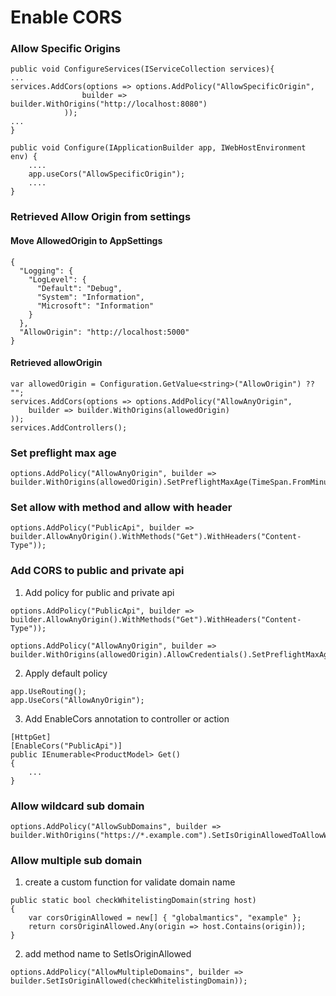 # Enable CORS
### Allow Specific Origins
```
public void ConfigureServices(IServiceCollection services){
...
services.AddCors(options => options.AddPolicy("AllowSpecificOrigin",
                builder => builder.WithOrigins("http://localhost:8080")
            ));
...
}
```
```
public void Configure(IApplicationBuilder app, IWebHostEnvironment env) {
    ....
    app.useCors("AllowSpecificOrigin");
    ....
}
```


### Retrieved Allow Origin from settings
#### Move AllowedOrigin to AppSettings
```
{
  "Logging": {
    "LogLevel": {
      "Default": "Debug",
      "System": "Information",
      "Microsoft": "Information"
    }
  },
  "AllowOrigin": "http://localhost:5000"
}
```

#### Retrieved allowOrigin
```
var allowedOrigin = Configuration.GetValue<string>("AllowOrigin") ?? "";
services.AddCors(options => options.AddPolicy("AllowAnyOrigin",
    builder => builder.WithOrigins(allowedOrigin)
));
services.AddControllers();
```

### Set preflight max age
```
options.AddPolicy("AllowAnyOrigin", builder => builder.WithOrigins(allowedOrigin).SetPreflightMaxAge(TimeSpan.FromMinutes(10)));
```

### Set allow with method and allow with header
```
options.AddPolicy("PublicApi", builder => builder.AllowAnyOrigin().WithMethods("Get").WithHeaders("Content-Type"));
```

### Add CORS to public and private api
1. Add policy for public and private api
```
options.AddPolicy("PublicApi", builder => builder.AllowAnyOrigin().WithMethods("Get").WithHeaders("Content-Type"));

options.AddPolicy("AllowAnyOrigin", builder => builder.WithOrigins(allowedOrigin).AllowCredentials().SetPreflightMaxAge(TimeSpan.FromMinutes(10)));
```

2. Apply default policy
```
app.UseRouting();
app.UseCors("AllowAnyOrigin");
```

3. Add EnableCors annotation to controller or action
```
[HttpGet]
[EnableCors("PublicApi")]
public IEnumerable<ProductModel> Get()
{
    ...
}
```


### Allow wildcard sub domain
```
options.AddPolicy("AllowSubDomains", builder => builder.WithOrigins("https://*.example.com").SetIsOriginAllowedToAllowWildcardSubdomains());
```

### Allow multiple sub domain
1. create a custom function for validate domain name
```
public static bool checkWhitelistingDomain(string host)
{
    var corsOriginAllowed = new[] { "globalmantics", "example" };
    return corsOriginAllowed.Any(origin => host.Contains(origin));
}
```

2. add method name to SetIsOriginAllowed
```
options.AddPolicy("AllowMultipleDomains", builder => builder.SetIsOriginAllowed(checkWhitelistingDomain));
```
